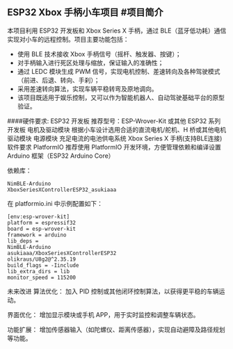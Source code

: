 ESP32 Xbox 手柄小车项目
#项目简介
----
本项目利用 ESP32 开发板和 Xbox Series X 手柄，通过 BLE（蓝牙低功耗）通信实现对小车的远程控制。项目主要功能包括：
- 使用 BLE 技术接收 Xbox 手柄信号（摇杆、触发器、按键）；
- 对手柄输入进行死区处理与缩放，保证输入的准确性；
- 通过 LEDC 模块生成 PWM 信号，实现电机控制、差速转向及各种驾驶模式（前进、后退、转向、手刹）；
- 采用差速转向算法，实现车辆平稳转弯及原地调向。
- 该项目既适用于娱乐控制，又可以作为智能机器人、自动驾驶基础平台的原型验证。

####硬件要求:
ESP32 开发板
推荐型号：ESP-Wrover-Kit 或其他 ESP32 系列开发板
电机及驱动模块
根据小车设计选用合适的直流电机/舵机、H 桥或其他电机驱动模块
电源模块
充足电流的电池供电系统
Xbox Series X 手柄(支持BLE连接)
软件要求
PlatformIO
推荐使用 PlatformIO 开发环境，方便管理依赖和编译设置
Arduino 框架（ESP32 Arduino Core）

依赖库：

	NimBLE-Arduino
	XboxSeriesXControllerESP32_asukiaaa


在 platformio.ini 中示例配置如下：
	
	[env:esp-wrover-kit]
	platform = espressif32
	board = esp-wrover-kit
	framework = arduino
	lib_deps =
    NimBLE-Arduino
    asukiaaa/XboxSeriesXControllerESP32
    olikraus/U8g2@^2.35.19
	build_flags = -Iinclude
	lib_extra_dirs = lib
	monitor_speed = 115200


未来改进
算法优化：
加入 PID 控制或其他闭环控制算法，以获得更平稳的车辆运动。

界面优化：
增加显示模块或手机 APP，用于实时监控和调整车辆状态。

功能扩展：
增加传感器输入（如陀螺仪、距离传感器），实现自动避障及路径规划等功能。

